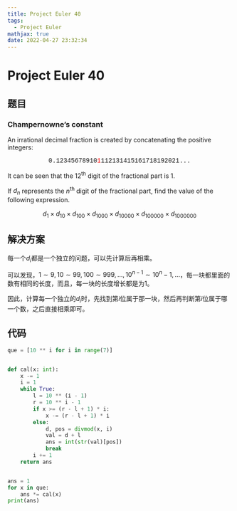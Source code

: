 ```yaml
---
title: Project Euler 40
tags:
  - Project Euler
mathjax: true
date: 2022-04-27 23:32:34
---
```


<escape><!-- more --></escape>

# Project Euler 40

## 题目

### Champernowne’s constant

An irrational decimal fraction is created by concatenating the positive integers:

<center style="font-family:'Courier New',monospace;">
0.12345678910<font color=red>1</font>112131415161718192021...
</center>

It can be seen that the $12$<sup>th</sup> digit of the fractional part is $1$.

If $d_n$ represents the $n$<sup>th</sup> digit of the fractional part, find the value of the following expression.

$$d_1\times d_{10} \times d_{100} \times d_{1000} \times d_{10000} \times d_{100000}\times d_{1000000}$$

## 解决方案

每一个$d_i$都是一个独立的问题，可以先计算后再相乘。

可以发现，$1\sim 9,10\sim 99,100\sim 999,\dots,10^{n-1}\sim 10^n-1,\dots$，每一块都里面的数有相同的长度，而且，每一块的长度增长都是为$1$。

因此，计算每一个独立的$d_i$时，先找到第$i$位属于那一块，然后再判断第$i$位属于哪一个数，之后直接相乘即可。

## 代码

```py
que = [10 ** i for i in range(7)]


def cal(x: int):
    x -= 1
    i = 1
    while True:
        l = 10 ** (i - 1)
        r = 10 ** i - 1
        if x >= (r - l + 1) * i:
            x -= (r - l + 1) * i
        else:
            d, pos = divmod(x, i)
            val = d + l
            ans = int(str(val)[pos])
            break
        i += 1
    return ans


ans = 1
for x in que:
    ans *= cal(x)
print(ans)
```
